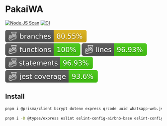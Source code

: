 # PakaiWA

[![Node.JS Scan](https://github.com/pakaiwa/api/actions/workflows/njsscan.yml/badge.svg)](https://github.com/pakaiwa/api/actions/workflows/njsscan.yml) [![CI](https://github.com/pakaiwa/api/actions/workflows/node.js.yml/badge.svg)](https://github.com/pakaiwa/api/actions/workflows/node.js.yml)

![Branches](./badges/coverage-branches.svg)
![Functions](./badges/coverage-functions.svg)
![Lines](./badges/coverage-lines.svg)
![Statements](./badges/coverage-statements.svg)
![Jest coverage](./badges/coverage-jest%20coverage.svg)

## Install

```bash
pnpm i @prisma/client bcrypt dotenv express qrcode uuid whatsapp-web.js winston
```

```bash
pnpm i -D @types/express eslint eslint-config-airbnb-base eslint-config-prettier eslint-plugin-import prettier prisma @babel/preset-env @types/bcrypt @types/jest @types/supertest @types/uuid babel-jest eslint-plugin-prettier jest nodemon supertest
```

<!-- Jest Coverage Comment:Begin -->
<!-- Jest Coverage Comment:End -->

